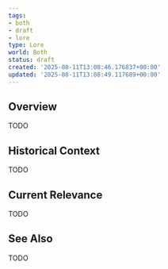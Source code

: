 ```yaml
---
tags:
- both
- draft
- lore
type: Lore
world: Both
status: draft
created: '2025-08-11T13:08:46.176837+00:00'
updated: '2025-08-11T13:08:49.117689+00:00'
---
```



## Overview

TODO
## Historical Context

TODO
## Current Relevance

TODO
## See Also

TODO
